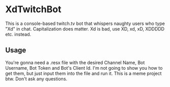 # XdTwitchBot
This is a console-based twitch.tv bot that whispers naughty users who type "Xd" in chat. Capitalization does matter. Xd is bad, use XD, xd, xD, XDDDDD etc. instead.

## Usage
You're gonna need a .resx file with the desired Channel Name, Bot Username, Bot Token and Bot's Client Id. I'm not going to show you how to get them, but just input them into the file and run it.
This is a meme project btw. Don't ask any questions.
